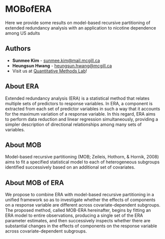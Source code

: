 MOBofERA
====================================================

Here we provide some results on model-based recursive partitioning of extended redundancy analysis with an application to nicotine dependence among US adults

Authors
-------

- **Sunmee Kim** - <sunmee.kim@mail.mcgill.ca>
- **Heungsun Hwang** - <heungsun.hwang@mcgill.ca>
- Visit us at [Quantitative Methods Lab](https://sites.google.com/view/hwanglab)!

About ERA
----------

Extended redundancy analysis (ERA) is a statistical method that relates multiple sets of predictors to response variables. In ERA, a component is extracted from each set of predictor variables in such a way that it accounts for the maximum variation of a response variable. In this regard, ERA aims to perform data reduction and linear regression simultaneously, providing a simpler description of directional relationships among many sets of variables. 

About MOB
----------

Model-based recursive partitioning (MOB; Zeileis, Hothorn, & Hornik, 2008) aims to fit a specified statistical model to each of heterogeneous subgroups identified successively based on an additional set of covariates. 

About MOB of ERA
----------

We propose to combine ERA with model-based recursive partitioning in a unified framework so as to investigate whether the effects of components on a response variable are different across covariate-dependent subgroups. The proposed method, called MOB-ERA hereinafter, begins by fitting an ERA model to entire observations, producing a single set of the ERA parameter estimates, and then successively inspects whether there are substantial changes in the effects of components on the response variable across covariate-dependent subgroups. 
